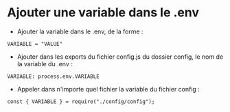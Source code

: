 # Ajouter une variable dans le .env

- Ajouter la variable dans le .env, de la forme :
````
VARIABLE = "VALUE"
````

- Ajouter dans les exports du fichier config.js du dossier config, le nom de la variable du .env :
````
VARIABLE: process.env.VARIABLE
````

- Appeler dans n'importe quel fichier la variable du fichier config :
````
const { VARIABLE } = require("./config/config");
````